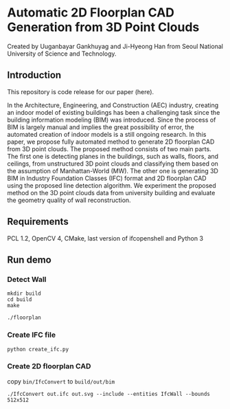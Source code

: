 # Automatic 2D Floorplan CAD Generation from 3D Point Clouds
Created by Uuganbayar Gankhuyag and Ji-Hyeong Han from Seoul National University of Science and Technology.

## Introduction

This repository is code release for our paper (here).

In the Architecture, Engineering, and Construction (AEC) industry, creating an indoor model of existing
buildings has been a challenging task since the building information modeling (BIM) was introduced.
Since the process of BIM is largely manual and implies the great possibility of error, the
automated creation of indoor models is a still ongoing research. In this paper, we propose fully automated
method to generate 2D floorplan CAD from 3D point clouds. The proposed method consists of
two main parts. The first one is detecting planes in the buildings, such as walls, floors, and ceilings,
from unstructured 3D point clouds and classifying them based on the assumption of Manhattan-World
(MW). The other one is generating 3D BIM in Industry Foundation Classes (IFC) format and 2D floorplan
CAD using the proposed line detection algorithm. We experiment the proposed method on the 3D
point clouds data from university building and evaluate the geometry quality of wall reconstruction.

## Requirements

PCL 1.2, OpenCV 4, CMake, last version of ifcopenshell and Python 3

## Run demo

### Detect Wall

```
mkdir build
cd build
make 

./floorplan
```

### Create IFC file

```
python create_ifc.py
```

### Create 2D floorplan CAD

copy `bin/IfcConvert` to `build/out/bim`

```
./IfcConvert out.ifc out.svg --include --entities IfcWall --bounds 512x512
```
